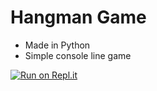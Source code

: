# Hangman Game
- Made in Python
- Simple console line game

[![Run on Repl.it](https://repl.it/badge/github/@camilleb03/hangman)](https://repl.it/@camilleb03/hangman)